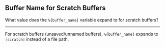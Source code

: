 ## Buffer Name for Scratch Buffers

What value does the `%{buffer_name}` variable expand to for scratch buffers?

---

For scratch buffers (unsaved/unnamed buffers), `%{buffer_name}` expands to `[scratch]` instead of a file path.

